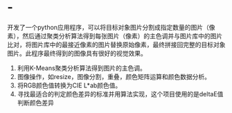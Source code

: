 # -
开发了一个python应用程序，可以将目标对象图片分割成指定数量的图片（像素），然后通过聚类分析算法得到每张图片（像素）的主色调并与图片库中的图片比对，将图片库中的最接近像素的图片替换原始像素，最终拼接回完整的目标对象图片。此程序最终得到的图像具有很好的视觉效果。

1. 利用K-Means聚类分析算法得到图片的主色调。
2. 图像操作，如resize，图像分割，重叠，颜色矩阵运算和颜色数据分析。
3. 将RGB颜色值转换为CIE L*ab颜色值。
4. 寻找最适合的判定颜色差异的标准并用算法实现，这个项目使用的是deltaE值判断颜色差异
